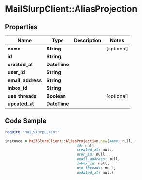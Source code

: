 # MailSlurpClient::AliasProjection

## Properties

Name | Type | Description | Notes
------------ | ------------- | ------------- | -------------
**name** | **String** |  | [optional] 
**id** | **String** |  | 
**created_at** | **DateTime** |  | 
**user_id** | **String** |  | 
**email_address** | **String** |  | 
**inbox_id** | **String** |  | 
**use_threads** | **Boolean** |  | [optional] 
**updated_at** | **DateTime** |  | 

## Code Sample

```ruby
require 'MailSlurpClient'

instance = MailSlurpClient::AliasProjection.new(name: null,
                                 id: null,
                                 created_at: null,
                                 user_id: null,
                                 email_address: null,
                                 inbox_id: null,
                                 use_threads: null,
                                 updated_at: null)
```


